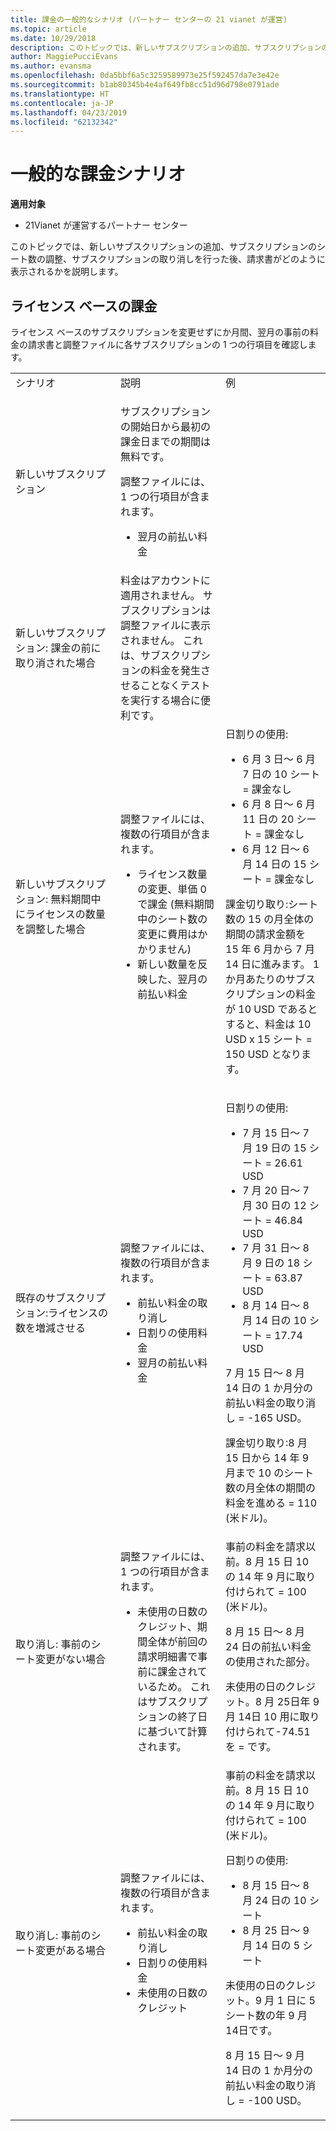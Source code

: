 ```yaml
---
title: 課金の一般的なシナリオ (パートナー センターの 21 vianet が運営)
ms.topic: article
ms.date: 10/29/2018
description: このトピックでは、新しいサブスクリプションの追加、サブスクリプションのシート数の調整、サブスクリプションの取り消しを行った後、請求書がどのように表示されるかを説明します。
author: MaggiePucciEvans
ms.author: evansma
ms.openlocfilehash: 0da5bbf6a5c3259589973e25f592457da7e3e42e
ms.sourcegitcommit: b1ab80345b4e4af649fb8cc51d96d798e0791ade
ms.translationtype: HT
ms.contentlocale: ja-JP
ms.lasthandoff: 04/23/2019
ms.locfileid: "62132342"
---
```

# <a name="common-billing-scenarios"></a>一般的な課金シナリオ

**適用対象**

-   21Vianet が運営するパートナー センター


このトピックでは、新しいサブスクリプションの追加、サブスクリプションのシート数の調整、サブスクリプションの取り消しを行った後、請求書がどのように表示されるかを説明します。 


## <a name="licence-based-billing"></a>ライセンス ベースの課金


ライセンス ベースのサブスクリプションを変更せずにか月間、翌月の事前の料金の請求書と調整ファイルに各サブスクリプションの 1 つの行項目を確認します。

<table>
<colgroup>
<col width="33%" />
<col width="33%" />
<col width="33%" />
</colgroup>
<tbody>
<tr class="odd">
<td>シナリオ</td>
<td>説明</td>
<td>例</td>
</tr>
<tr class="even">
<td>新しいサブスクリプション</td>
<td><p>サブスクリプションの開始日から最初の課金日までの期間は無料です。</p>
<p>調整ファイルには、1 つの行項目が含まれます。</p>
<ul>
<li>翌月の前払い料金</li>
</ul></td>
<td></td>
</tr>
<tr class="odd">
<td>新しいサブスクリプション: 課金の前に取り消された場合</td>
<td>料金はアカウントに適用されません。 サブスクリプションは調整ファイルに表示されません。 これは、サブスクリプションの料金を発生させることなくテストを実行する場合に便利です。</td>
<td></td>
</tr>
<tr class="even">
<td>新しいサブスクリプション: 無料期間中にライセンスの数量を調整した場合</td>
<td><p>調整ファイルには、複数の行項目が含まれます。</p>
<ul>
<li>ライセンス数量の変更、単価 0 で課金 (無料期間中のシート数の変更に費用はかかりません)</li>
<li>新しい数量を反映した、翌月の前払い料金</li>
</ul></td>
<td>日割りの使用:
<ul>
<li>6 月 3 日～ 6 月 7 日の 10 シート = 課金なし</li>
<li>6 月 8 日～ 6 月 11 日の 20 シート = 課金なし</li>
<li>6 月 12 日～ 6 月 14 日の 15 シート = 課金なし</li>
</ul>
<p>課金切り取り:シート数の 15 の月全体の期間の請求金額を 15 年 6 月から 7 月 14 日に進みます。 1 か月あたりのサブスクリプションの料金が 10 USD であるとすると、料金は 10 USD x 15 シート = 150 USD となります。</p></td>
</tr>
<tr class="odd">
<td>既存のサブスクリプション:ライセンスの数を増減させる</td>
<td><p>調整ファイルには、複数の行項目が含まれます。</p>
<ul>
<li>前払い料金の取り消し</li>
<li>日割りの使用料金</li>
<li>翌月の前払い料金</li>
</ul></td>
<td><p>日割りの使用:</p>
<ul>
<li>7 月 15 日～ 7 月 19 日の 15 シート = 26.61 USD</li>
<li>7 月 20 日～ 7 月 30 日の 12 シート = 46.84 USD</li>
<li>7 月 31 日～ 8 月 9 日の 18 シート = 63.87 USD</li>
<li>8 月 14 日～ 8 月 14 日の 10 シート = 17.74 USD</li>
</ul>
7 月 15 日～ 8 月 14 日の 1 か月分の前払い料金の取り消し = -165 USD。
<p>課金切り取り:8 月 15 日から 14 年 9 月まで 10 のシート数の月全体の期間の料金を進める = 110 (米ドル)。</p></td>
</tr>
<tr class="even">
<td>取り消し: 事前のシート変更がない場合</td>
<td><p>調整ファイルには、1 つの行項目が含まれます。</p>
<ul>
<li>未使用の日数のクレジット、期間全体が前回の請求明細書で事前に課金されているため。 これはサブスクリプションの終了日に基づいて計算されます。</li>
</ul></td>
<td>事前の料金を請求以前。8 月 15 日 10 の 14 年 9 月に取り付けられて = 100 (米ドル)。
<p>8 月 15 日～ 8 月 24 日の前払い料金の使用された部分。</p>
<p>未使用の日のクレジット。8 月 25日年 9 月 14日 10 用に取り付けられて-74.51 を = です。</p></td>
</tr>
<tr class="odd">
<td>取り消し: 事前のシート変更がある場合</td>
<td><p>調整ファイルには、複数の行項目が含まれます。</p>
<ul>
<li>前払い料金の取り消し</li>
<li>日割りの使用料金</li>
<li>未使用の日数のクレジット</li>
</ul></td>
<td>事前の料金を請求以前。8 月 15 日 10 の 14 年 9 月に取り付けられて = 100 (米ドル)。
<p>日割りの使用:</p>
<ul>
<li>8 月 15 日～ 8 月 24 日の 10 シート</li>
<li>8 月 25 日～ 9 月 14 日の 5 シート</li>
</ul>
<p>未使用の日のクレジット。9 月 1 日に 5 シート数の年 9 月 14日です。</p>
<p>8 月 15 日～ 9 月 14 日の 1 か月分の前払い料金の取り消し = -100 USD。</p></td>
</tr>
</tbody>
</table>
